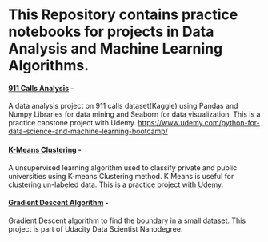 # This Repository contains practice notebooks for projects in Data Analysis and Machine Learning Algorithms.

#### [911 Calls Analysis](https://github.com/Minsifye/Practice/blob/master/911_Calls_Data_Capstone_Project-DataAnalysis.ipynb) -
A data analysis project on 911 calls dataset(Kaggle) using Pandas and Numpy Libraries for data mining and Seaborn for data visualization. This is a practice capstone project with Udemy. 
https://www.udemy.com/python-for-data-science-and-machine-learning-bootcamp/


#### [K-Means Clustering](https://github.com/Minsifye/Practice/blob/master/K_Means_Clustering_Project-Practice.ipynb) -
A unsupervised learning algorithm used to classify private and public universities using K-means Clustering method. K Means is useful for clustering un-labeled data. This is a practice project with Udemy.

#### [Gradient Descent Algorithm](https://github.com/Minsifye/Practice/blob/master/GradientDescent.ipynb) -
Gradient Descent algorithm to find the boundary in a small dataset. This project is part of Udacity Data Scientist Nanodegree.
